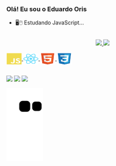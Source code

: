 ### Olá! Eu sou o Eduardo Oris

- 🖥🖱 Estudando JavaScript...

##

<div align="center">
  <a href="https://github.com/eduardooris">
  <img height="180em" widht="42%" src="https://github-readme-stats.vercel.app/api?username=eduardooris&show_icons=true&theme=darkblue&include_all_commits=true&count_private=true"/>
  <img height="180em" widht="50%" src="https://github-readme-stats.vercel.app/api/top-langs/?username=eduardooris&layout=compact&langs_count=7&theme=darkblue"/>
</div>

<div style="display: inline_block"><br>
  <img align="center" alt="Eduardo-Js" height="30" width="40" src="https://raw.githubusercontent.com/devicons/devicon/master/icons/javascript/javascript-plain.svg">
  <img align="center" alt="Eduardo-React" height="30" width="40" src="https://raw.githubusercontent.com/devicons/devicon/master/icons/react/react-original.svg">
  <img align="center" alt="Eduardo-HTML" height="30" width="40" src="https://raw.githubusercontent.com/devicons/devicon/master/icons/html5/html5-original.svg">
  <img align="center" alt="Rafa-CSS" height="30" width="40" 
src="https://raw.githubusercontent.com/devicons/devicon/master/icons/css3/css3-original.svg">
  </div>

##

<div> 
  <a href="https://www.instagram.com/orisxp/" target="_blank"><img src="https://img.shields.io/badge/-Instagram-%23E4405F?style=for-the-badge&logo=instagram&logoColor=white" target="_blank"></a>
  <a href = "mailto:orisdevgg@gmail.com"><img src="https://img.shields.io/badge/-Gmail-%23333?style=for-the-badge&logo=gmail&logoColor=white" target="_blank"></a>
  <a href="https://www.linkedin.com/in/eduardo-oris-301496234/" target="_blank"><img src="https://img.shields.io/badge/-LinkedIn-%230077B5?style=for-the-badge&logo=linkedin&logoColor=white" target="_blank"></a> 
 
  ![Snake animation](https://github.com/rafaballerini/rafaballerini/blob/output/github-contribution-grid-snake.svg)
 
</div>
